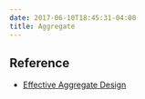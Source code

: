 ```yaml
---
date: 2017-06-10T18:45:31-04:00
title: Aggregate
---
```



## Reference

- [Effective Aggregate Design](https://vaughnvernon.co/?p=838)

